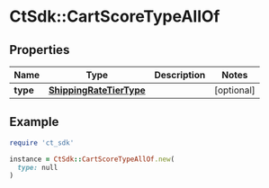 # CtSdk::CartScoreTypeAllOf

## Properties

| Name | Type | Description | Notes |
| ---- | ---- | ----------- | ----- |
| **type** | [**ShippingRateTierType**](ShippingRateTierType.md) |  | [optional] |

## Example

```ruby
require 'ct_sdk'

instance = CtSdk::CartScoreTypeAllOf.new(
  type: null
)
```

